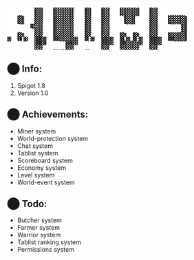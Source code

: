 ![](https://github.com/GitHubKaan/blume/blob/main/logo.gif)

## ⬤ Info:
  1. Spigot 1.8
  2. Version 1.0
  
## ⬤ Achievements:
  - Miner system
  - World-protection system
  - Chat system
  - Tablist system
  - Scoreboard system
  - Economy system
  - Level system
  - World-event system

## ⬤ Todo:
  - Butcher system
  - Farmer system
  - Warrior system
  - Tablist ranking system
  - Permissions system
